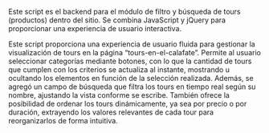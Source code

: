 Este script es el backend para el módulo de filtro y búsqueda de tours (productos) dentro del sitio. Se combina JavaScript y jQuery para proporcionar una experiencia de usuario interactiva.

Este script proporciona una experiencia de usuario fluida para gestionar la visualización de tours en la página “tours-en-el-calafate”. Permite al usuario seleccionar categorías mediante botones, con lo que la cantidad de tours que cumplen con los criterios se actualiza al instante, mostrando u ocultando los elementos en función de la selección realizada. Además, se agregó un campo de búsqueda que filtra los tours en tiempo real según su nombre, ajustando la vista conforme se escribe. También ofrece la posibilidad de ordenar los tours dinámicamente, ya sea por precio o por duración, extrayendo los valores relevantes de cada tour para reorganizarlos de forma intuitiva.
